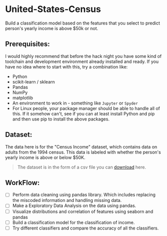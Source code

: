 # United-States-Census
Build a classification model based on the features that you select to predict person's yearly income is above $50k or not.

## Prerequisites:
I would highly recommend that before the hack night you have some kind of toolchain and development environment already installed and ready. If you have no idea where to start with this, try a combination like:
* Python
* scikit-learn / sklearn
* Pandas
* NumPy
* matplotlib
* An environment to work in - something like `Jupyter` or `Spyder`
* For Linux people, your package manager should be able to handle all of this. If it somehow can't, see if you can at least install Python and pip and then use pip to install the above packages.

## Dataset:
The data here is for the "Census Income" dataset, which contains data on adults from the 1994 census. This data is labeled with whether the person's yearly income is above or below $50K.
> The dataset is in the form of a csv file you can [download](https://drive.google.com/open?id=1yWtGQjyd_ryTnR0S6P2sl91GmYfPewzz) here.

## WorkFlow:
- [ ] Perform data cleaning using pandas library. Which includes replacing the miscoded information and handling missing data.
- [ ] Make a Exploratory Data Analysis on the data using pandas.
- [ ] Visualize distributions and correlation of features using seaborn and pandas
- [ ] Build a classification model for the classification of income.
- [ ] Try different classifiers and compare the accuracy of all the classifiers.
